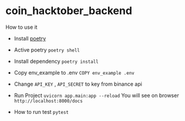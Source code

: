 # coin_hacktober_backend

How to use it
- Install [poetry](https://python-poetry.org/docs/)
- Active poetry
  `poetry shell`
- Install dependency
  `poetry install`
- Copy env_example to .env
  `COPY env_example .env`
- Change `API_KEY` , `API_SECRET` to key from binance api

- Run Project 
 `uvicorn app.main:app --reload`
  You will see on browser `http://localhost:8000/docs`
  
  
 - How to run test
  `pytest`
  
